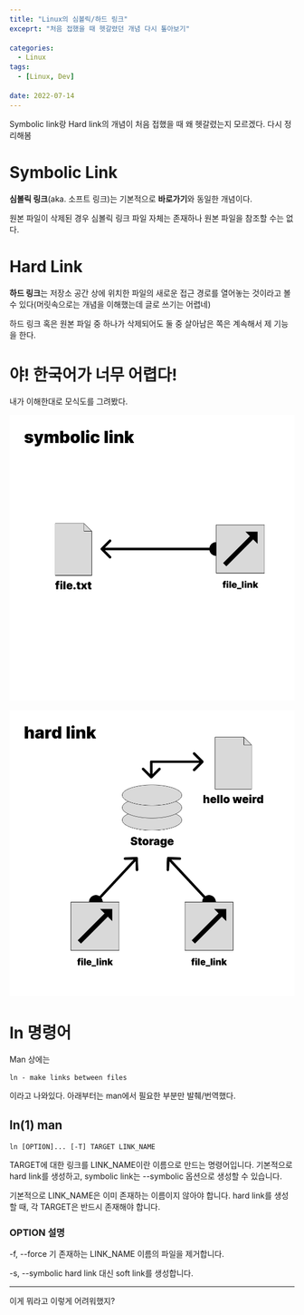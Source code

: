 ```yaml
---
title: "Linux의 심볼릭/하드 링크"
exceprt: "처음 접했을 때 헷갈렸던 개념 다시 톺아보기"

categories:
  - Linux
tags:
  - [Linux, Dev]

date: 2022-07-14
---
```


Symbolic link랑 Hard link의 개념이 처음 접했을 때 왜 헷갈렸는지 모르겠다. 다시 정리해봄

# Symbolic Link

**심볼릭 링크**(aka. 소프트 링크)는 기본적으로 **바로가기**와 동일한 개념이다.

원본 파일이 삭제된 경우 심볼릭 링크 파일 자체는 존재하나 원본 파일을 참조할 수는 없다.


# Hard Link

**하드 링크**는 저장소 공간 상에 위치한 파일의 새로운 접근 경로를 열어놓는 것이라고 볼 수 있다(머릿속으로는 개념을 이해했는데 글로 쓰기는 어렵네)

하드 링크 혹은 원본 파일 중 하나가 삭제되어도 둘 중 살아남은 쪽은 계속해서 제 기능을 한다.


# 야! 한국어가 너무 어렵다!

내가 이해한대로 모식도를 그려봤다.

![](../assets/posts/220714/slink.png)

![](../assets/posts/220714/hardlink.png)


# ln 명령어

Man 상에는

```
ln - make links between files
```

이라고 나와있다. 아래부터는 man에서 필요한 부분만 발췌/번역했다.

## ln(1) man

```
ln [OPTION]... [-T] TARGET LINK_NAME
```

TARGET에 대한 링크를 LINK_NAME이란 이름으로 만드는 명령어입니다.
기본적으로 hard link를 생성하고, symbolic link는 --symbolic 옵션으로 생성할 수 있습니다.

기본적으로 LINK_NAME은 이미 존재하는 이름이지 않아야 합니다.
hard link를 생성할 때, 각 TARGET은 반드시 존재해야 합니다.

### OPTION 설명

-f, --force
	기 존재하는 LINK_NAME 이름의 파일을 제거합니다.

-s, --symbolic
	hard link 대신 soft link를 생성합니다.



---

이게 뭐라고 이렇게 어려워했지?
